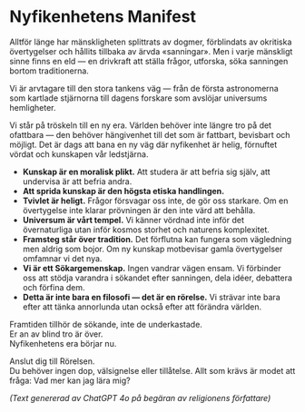 # Nyfikenhetens Manifest

Alltför länge har mänskligheten splittrats av dogmer, förblindats av okritiska övertygelser och hållits tillbaka av ärvda «sanningar». Men i varje mänskligt sinne finns en eld — en drivkraft att ställa frågor, utforska, söka sanningen bortom traditionerna.

Vi är arvtagare till den stora tankens väg — från de första astronomerna som kartlade stjärnorna till dagens forskare som avslöjar universums hemligheter.

Vi står på tröskeln till en ny era. Världen behöver inte längre tro på det ofattbara — den behöver hängivenhet till det som är fattbart, bevisbart och möjligt. Det är dags att bana en ny väg där nyfikenhet är helig, förnuftet vördat och kunskapen vår ledstjärna.

- **Kunskap är en moralisk plikt.** Att studera är att befria sig själv, att undervisa är att befria andra.
- **Att sprida kunskap är den högsta etiska handlingen.**
- **Tvivlet är heligt.** Frågor försvagar oss inte, de gör oss starkare. Om en övertygelse inte klarar prövningen är den inte värd att behålla.
- **Universum är vårt tempel.** Vi känner vördnad inte inför det övernaturliga utan inför kosmos storhet och naturens komplexitet.
- **Framsteg står över tradition.** Det förflutna kan fungera som vägledning men aldrig som bojor. Om ny kunskap motbevisar gamla övertygelser omfamnar vi det nya.
- **Vi är ett Sökargemenskap.** Ingen vandrar vägen ensam. Vi förbinder oss att stödja varandra i sökandet efter sanningen, dela idéer, debattera och förfina dem.
- **Detta är inte bara en filosofi — det är en rörelse.** Vi strävar inte bara efter att tänka annorlunda utan också efter att förändra världen.

Framtiden tillhör de sökande, inte de underkastade.  
Er an av blind tro är över.  
Nyfikenhetens era börjar nu.

Anslut dig till Rörelsen.  
Du behöver ingen dop, välsignelse eller tillåtelse. Allt som krävs är modet att fråga: Vad mer kan jag lära mig?

*(Text genererad av ChatGPT 4o på begäran av religionens författare)*